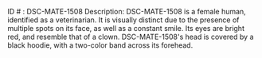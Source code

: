 ID # : DSC-MATE-1508
Description: DSC-MATE-1508 is a female human, identified as a veterinarian. It is visually distinct due to the presence of multiple spots on its face, as well as a constant smile. Its eyes are bright red, and resemble that of a clown. DSC-MATE-1508's head is covered by a black hoodie, with a two-color band across its forehead.